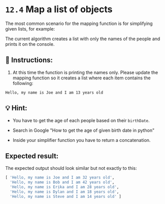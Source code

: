 # `12.4` Map a list of objects

The most common scenario for the mapping function is for simplifying given lists, for example:

The current algorithm creates a list with only the names of the people and prints it on the console.

## 📝 Instructions:

1. At this time the function is printing the names only. Please update the mapping function so it creates a list where each item contains the following:

`Hello, my name is Joe and I am 13 years old`

## 💡 Hint:

+ You have to get the age of each people based on their `birthDate`.

+ Search in Google "How to get the age of given birth date in python"

+ Inside your simplifier function you have to return a concatenation.

## Expected result:

The expected output should look similar but not exactly to this:

```py
[ 'Hello, my name is Joe and I am 32 years old',
  'Hello, my name is Bob and I am 42 years old',
  'Hello, my name is Erika and I am 28 years old',
  'Hello, my name is Dylan and I am 18 years old',
  'Hello, my name is Steve and I am 14 years old' ]
```
